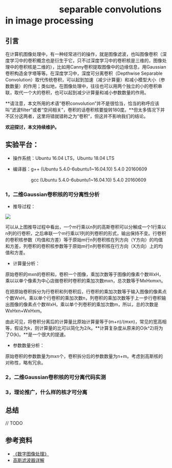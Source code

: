 # 　　　　　　separable convolutions in image processing
## 引言
在计算机图像处理中，有一种经常进行的操作，就是图像滤波，也叫图像卷积（深度学习中的卷积概念也是衍生于它，只不过深度学习中的卷积核是三维的，图像处理中的卷积核是二维的），比如用Canny卷积提取图像中的边缘信息，用Gaussian卷积构造金字塔等等。在深度学习中，深度可分离卷积（Depthwise Separable Convolution）取代传统卷积，可以起到加速（减少计算量）和减小模型大小（参数数量）的作用；类似地，在图像处理中，往往也可以用两个独立的小的卷积串联，取代一个大的卷积，也可以起到减少计算量和减小参数数量的作用。

**请注意，本文所用的术语“卷积convolution”并不是很恰当，恰当的称呼应该叫“滤波filter”或者“空间相关”，卷积的话卷积核要旋转180度。**但太多情况下并不区分这两者，这里将错就错称之为“卷积”，但这并不影响我们的结论。

**欢迎探讨，本文持续维护。**

## 实验平台：

+ 操作系统：Ubuntu 16.04 LTS，Ubuntu 18.04 LTS
+ 编译器：g++ (Ubuntu 5.4.0-6ubuntu1~16.04.10) 5.4.0 20160609

  　　　　gcc (Ubuntu 5.4.0-6ubuntu1~16.04.10) 5.4.0 20160609

### 1，二维Gaussian卷积核的可分离性分析

+ 推导过程：

![](/home/dup/my_github/CaptainBlackboard/D#0005-separable_convolutions_in_image_processing/images/1565291630.jpg)

可以从上图推导过程中看出，一个m行乘以n列的高斯卷积可以分解成一个1行乘以n列的行卷积，之后串联一个m行乘以1列的列卷积的形式，输出保持不变。行卷积的卷积核参数（均值和方差）等于原始m行n列卷积核在列方向（Y方向）的均值和方差，列卷积的卷积核参数等于原始m行n列卷积核在行方向（X方向）上的均值和方差。

+ 计算量分析：

原始卷积的mxn的卷积和，卷积一个图像，乘加次数等于图像的像素个数WxH，乘以以单个像素为中心店做卷积时卷积的乘加次数mxn，总次数等于MxHxmxn。

在把原始卷积拆分为行卷积和列卷积后，行卷积的乘加次数等于输入图像的像素点个数WxH，乘以单个行卷积的乘加次数n，列卷积的乘加次数等于上一步行卷积输出图像的像素点个数WxH，乘以单个列卷积的乘加次数m，所以，总的次数是WxHxn+WxHxm。

由此可见，将卷积分离后的计算量比原始计算量等于(m+n)/(mxn)，常见的宽高相等，假设为k，则计算量的比可以简化为2/k。**计算复杂度从原来的O(k^2)将为了O(k)。**是一个很大的提速。

+ 参数数量分析：

原始卷积的参数数量为mxn个，卷积拆分后的参数数量为n+m。考虑到高斯核的对称性，略有冗余。

### 2，二维Gaussian卷积核的可分离代码实测

### 3，理论推广，什么样的核才可分离

## 总结

// TODO

## 参考资料
+ [《数字图像处理》](https://book.douban.com/subject/6434627/)
+ [高斯滤波器详解](https://www.cnblogs.com/wangguchangqing/p/6407717.html)
